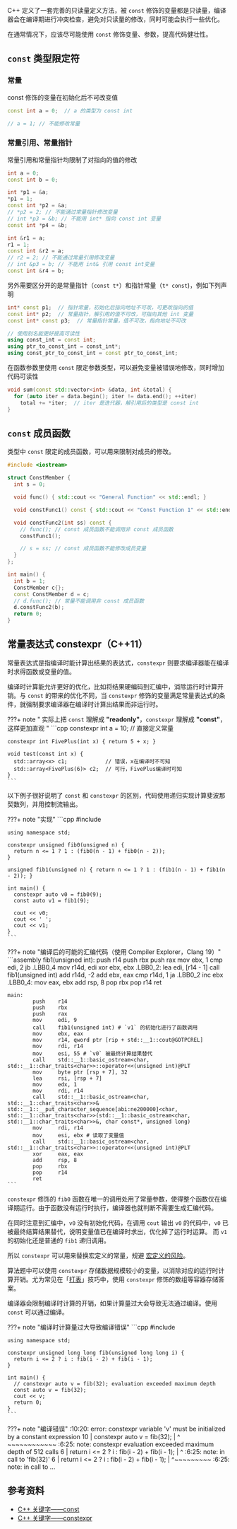 C++ 定义了一套完善的只读量定义方法，被 `const` 修饰的变量都是只读量，编译器会在编译期进行冲突检查，避免对只读量的修改，同时可能会执行一些优化。

在通常情况下，应该尽可能使用 `const` 修饰变量、参数，提高代码健壮性。

## `const` 类型限定符

### 常量

const 修饰的变量在初始化后不可改变值

```cpp
const int a = 0;  // a 的类型为 const int

// a = 1; // 不能修改常量
```

### 常量引用、常量指针

常量引用和常量指针均限制了对指向的值的修改

```cpp
int a = 0;
const int b = 0;

int *p1 = &a;
*p1 = 1;
const int *p2 = &a;
// *p2 = 2; // 不能通过常量指针修改变量
// int *p3 = &b; // 不能用 int* 指向 const int 变量
const int *p4 = &b;

int &r1 = a;
r1 = 1;
const int &r2 = a;
// r2 = 2; // 不能通过常量引用修改变量
// int &p3 = b; // 不能用 int& 引用 const int变量
const int &r4 = b;
```

另外需要区分开的是常量指针（`const t*`）和指针常量（`t* const`)，例如下列声明

```cpp
int* const p1;  // 指针常量，初始化后指向地址不可改，可更改指向的值
const int* p2;  // 常量指针，解引用的值不可改，可指向其他 int 变量
const int* const p3;  // 常量指针常量，值不可改，指向地址不可改

// 使用别名能更好提高可读性
using const_int = const int;
using ptr_to_const_int = const_int*;
using const_ptr_to_const_int = const ptr_to_const_int;
```

在函数参数里使用 `const` 限定参数类型，可以避免变量被错误地修改，同时增加代码可读性

```cpp
void sum(const std::vector<int> &data, int &total) {
  for (auto iter = data.begin(); iter != data.end(); ++iter)
    total += *iter;  // iter 是迭代器，解引用后的类型是 const int
}
```

## `const` 成员函数

类型中 `const` 限定的成员函数，可以用来限制对成员的修改。

```cpp
#include <iostream>

struct ConstMember {
  int s = 0;

  void func() { std::cout << "General Function" << std::endl; }

  void constFunc1() const { std::cout << "Const Function 1" << std::endl; }

  void constFunc2(int ss) const {
    // func(); // const 成员函数不能调用非 const 成员函数
    constFunc1();

    // s = ss; // const 成员函数不能修改成员变量
  }
};

int main() {
  int b = 1;
  ConstMember c{};
  const ConstMember d = c;
  // d.func(); // 常量不能调用非 const 成员函数
  d.constFunc2(b);
  return 0;
}
```

## 常量表达式 constexpr（C++11）

常量表达式是指编译时能计算出结果的表达式，`constexpr` 则要求编译器能在编译时求得函数或变量的值。

编译时计算能允许更好的优化，比如将结果硬编码到汇编中，消除运行时计算开销。与 `const` 的带来的优化不同，当 `constexpr` 修饰的变量满足常量表达式的条件，就强制要求编译器在编译时计算出结果而非运行时。

???+ note " 实际上把 `const` 理解成 **"readonly"**，`constexpr` 理解成 **"const"**，这样更加直观 "
    ```cpp
    constexpr int a = 10;  // 直接定义常量
    
    constexpr int FivePlus(int x) { return 5 + x; }
    
    void test(const int x) {
      std::array<x> c1;            // 错误，x在编译时不可知
      std::array<FivePlus(6)> c2;  // 可行，FivePlus编译时可知
    }
    ```

以下例子很好说明了 `const` 和 `constexpr` 的区别，代码使用递归实现计算斐波那契数列，并用控制流输出。

???+ note "实现"
    ```cpp
    #include <iostream>
    
    using namespace std;
    
    constexpr unsigned fib0(unsigned n) {
      return n <= 1 ? 1 : (fib0(n - 1) + fib0(n - 2));
    }
    
    unsigned fib1(unsigned n) { return n <= 1 ? 1 : (fib1(n - 1) + fib1(n - 2)); }
    
    int main() {
      constexpr auto v0 = fib0(9);
      const auto v1 = fib1(9);
      
      cout << v0;
      cout << ' ';
      cout << v1;
    }
    ```

???+ note "编译后的可能的汇编代码（使用 Compiler Explorer，Clang 19）"
    ```assembly
    fib1(unsigned int):
            push    r14
            push    rbx
            push    rax
            mov     ebx, 1
            cmp     edi, 2
            jb      .LBB0_4
            mov     r14d, edi
            xor     ebx, ebx
    .LBB0_2:
            lea     edi, [r14 - 1]
            call    fib1(unsigned int)
            add     r14d, -2
            add     ebx, eax
            cmp     r14d, 1
            ja      .LBB0_2
            inc     ebx
    .LBB0_4:
            mov     eax, ebx
            add     rsp, 8
            pop     rbx
            pop     r14
            ret
    
    main:
            push    r14
            push    rbx
            push    rax
            mov     edi, 9
            call    fib1(unsigned int) # `v1` 的初始化进行了函数调用
            mov     ebx, eax
            mov     r14, qword ptr [rip + std::__1::cout@GOTPCREL]
            mov     rdi, r14
            mov     esi, 55 # `v0` 被最终计算结果替代
            call    std::__1::basic_ostream<char, std::__1::char_traits<char>>::operator<<(unsigned int)@PLT
            mov     byte ptr [rsp + 7], 32
            lea     rsi, [rsp + 7]
            mov     edx, 1
            mov     rdi, r14
            call    std::__1::basic_ostream<char, std::__1::char_traits<char>>& std::__1::__put_character_sequence[abi:ne200000]<char, std::__1::char_traits<char>>(std::__1::basic_ostream<char, std::__1::char_traits<char>>&, char const*, unsigned long)
            mov     rdi, r14
            mov     esi, ebx # 读取了变量值
            call    std::__1::basic_ostream<char, std::__1::char_traits<char>>::operator<<(unsigned int)@PLT
            xor     eax, eax
            add     rsp, 8
            pop     rbx
            pop     r14
            ret
    ```

`constexpr` 修饰的 `fib0` 函数在唯一的调用处用了常量参数，使得整个函数仅在编译期运行。由于函数没有运行时执行，编译器也就判断不需要生成汇编代码。

在同时注意到汇编中，`v0` 没有初始化代码，在调用 `cout` 输出 `v0` 的代码中，`v0` 已被最终结算结果替代，说明变量值已在编译时求出，优化掉了运行时运算。
而 `v1` 的初始化还是普通的 `fib1` 递归调用。

所以 `constexpr` 可以用来替换宏定义的常量，规避 [宏定义的风险](./basic.md#define-命令)。

算法题中可以使用 `constexpr` 存储数据规模较小的变量，以消除对应的运行时计算开销。尤为常见在「[打表](../contest/dictionary.md)」技巧中，使用 `constexpr` 修饰的数组等容器存储答案。

编译器会限制编译时计算的开销，如果计算量过大会导致无法通过编译。使用 `const` 可以通过编译。

???+ note "编译时计算量过大导致编译错误"
    ```cpp
    #include <iostream>
    
    using namespace std;
    
    constexpr unsigned long long fib(unsigned long long i) {
      return i <= 2 ? i : fib(i - 2) + fib(i - 1);
    }
    
    int main() {
      // constexpr auto v = fib(32); evaluation exceeded maximum depth
      const auto v = fib(32);
      cout << v;
      return 0;
    }
    ```
    
???+ note "编译错误"
    <source>:10:20: error: constexpr variable 'v' must be initialized by a constant expression
        10 |     constexpr auto v = fib(32);
        |                    ^   ~~~~~~~~~~~~
    <source>:6:25: note: constexpr evaluation exceeded maximum depth of 512 calls
        6 |     return i <= 2 ? i : fib(i - 2) + fib(i - 1);
        |                         ^
    <source>:6:25: note: in call to 'fib(32)'
        6 |     return i <= 2 ? i : fib(i - 2) + fib(i - 1);
        |                         ^~~~~~~~~~
    <source>:6:25: note: in call to ...

## 参考资料

-   [C++ 关键字——const](https://zh.cppreference.com/w/cpp/keyword/const)
-   [C++ 关键字——constexpr](https://zh.cppreference.com/w/cpp/keyword/constexpr)
